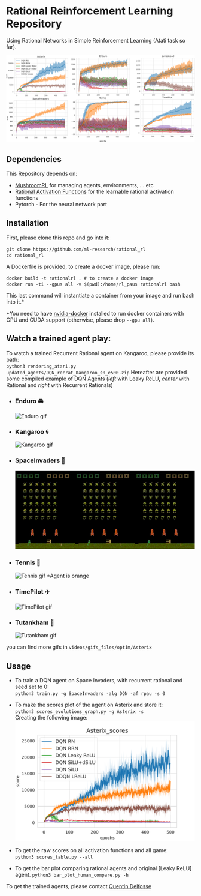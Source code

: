# Rational Reinforcement Learning Repository

Using Rational Networks in Simple Reinforcement Learning (Atati task so far).

![rl scores](./images/rl_scores.png)


## Dependencies
This Repository depends on:
* [MushroomRL](https://github.com/MushroomRL/mushroom-rl) for managing agents, environments, ... etc
* [Rational Activation Functions](https://github.com/ml-research/activation_functions) for the learnable rational activation functions
* Pytorch - For the neural network part

## Installation
First, please clone this repo and go into it:

    git clone https://github.com/ml-research/rational_rl
    cd rational_rl

A Dockerfile is provided, to create a docker image, please run:

    docker build -t rationalrl . # to create a docker image
    docker run -ti --gpus all -v $(pwd):/home/rl_paus rationalrl bash

This last command will instantiate a container from your image and run bash into it.*

\*You need to have [nvidia-docker](https://docs.nvidia.com/datacenter/cloud-native/container-toolkit/install-guide.html#docker) installed to run docker containers with GPU and CUDA support (otherwise, please drop `--gpu all`).

## Watch a trained agent play:
To watch a trained Recurrent Rational agent on Kangaroo, please provide its path: <br/>
`python3 rendering_atari.py updated_agents/DQN_recrat_Kangaroo_s0_e500.zip`
Hereafter are provided some compiled example of DQN Agents (*left* with Leaky ReLU, *center* with Rational and *right* with Recurrent Rationals)
* ### Enduro :oncoming_automobile:
  ![Enduro gif](./videos/gifs_files/Enduro-optim.gif)
* ### Kangaroo :cyclone:
  ![Kangaroo gif](./videos/gifs_files/Kangaroo-optim.gif)
* ### SpaceInvaders :space_invader:
  ![SpaceInvaders gif](./videos/gifs_files/SpaceInvaders-optim.gif)
* ### Tennis :tennis:
  ![Tennis gif](./videos/gifs_files/Tennis-optim.gif) *Agent is orange
* ### TimePilot :airplane:
  ![TimePilot gif](./videos/gifs_files/TimePilot-optim.gif)
* ### Tutankham :ring:
  ![Tutankham gif](./videos/gifs_files/Tutankham-optim.gif)

you can find more gifs in `videos/gifs_files/optim/Asterix`
## Usage
* To train a DQN agent on Space Invaders, with recurrent rational and seed set to 0: <br/>
`python3 train.py -g SpaceInvaders -alg DQN -af rpau -s 0`

* To make the scores plot of the agent on Asterix and store it:<br/>
`python3 scores_evolutions_graph.py -g Asterix -s` <br/>
Creating the following image: <br/>
![Alt text](./images/scores_graphs/Asterix_scores.svg)

* To get the raw scores on all activation functions and all game:<br/>
`python3 scores_table.py --all`

* To get the bar plot comparing rational agents and original [Leaky ReLU] agent.
`python3 bar_plot_human_compare.py -h`

To get the trained agents, please contact [Quentin Delfosse](mailto:quentin.delfosse@cs.tu-darmstadt.de)
